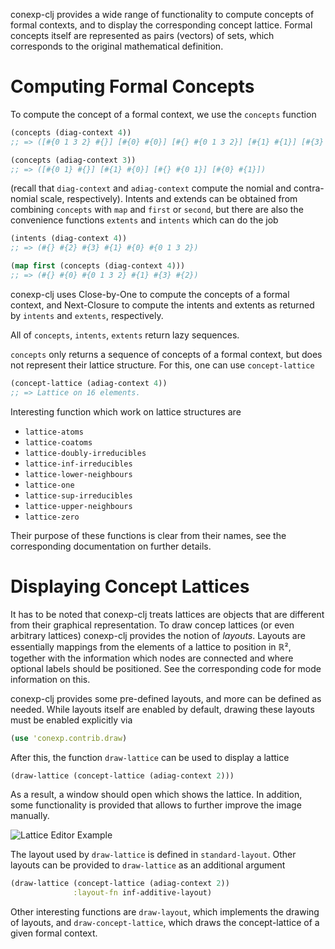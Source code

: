 conexp-clj provides a wide range of functionality to compute concepts of formal contexts,
and to display the corresponding concept lattice.  Formal concepts itself are represented
as pairs (vectors) of sets, which corresponds to the original mathematical definition.

# Computing Formal Concepts

To compute the concept of a formal context, we use the `concepts` function

```clj
(concepts (diag-context 4))
;; => ([#{0 1 3 2} #{}] [#{0} #{0}] [#{} #{0 1 3 2}] [#{1} #{1}] [#{3} #{3}] [#{2} #{2}])

(concepts (adiag-context 3))
;; => ([#{0 1} #{}] [#{1} #{0}] [#{} #{0 1}] [#{0} #{1}])
```

(recall that `diag-context` and `adiag-context` compute the nomial and contra-nomial
scale, respectively).  Intents and extends can be obtained from combining `concepts` with
`map` and `first` or `second`, but there are also the convenience functions `extents` and
`intents` which can do the job

```clj
(intents (diag-context 4))
;; => (#{} #{2} #{3} #{1} #{0} #{0 1 3 2})

(map first (concepts (diag-context 4)))
;; => (#{} #{0} #{0 1 3 2} #{1} #{3} #{2})
```

conexp-clj uses Close-by-One to compute the concepts of a formal context, and Next-Closure
to compute the intents and extents as returned by `intents` and `extents`, respectively.

All of `concepts`, `intents`, `extents` return lazy sequences.

`concepts` only returns a sequence of concepts of a formal context, but does not represent
their lattice structure.  For this, one can use `concept-lattice`

```clj
(concept-lattice (adiag-context 4))
;; => Lattice on 16 elements.
```

Interesting function which work on lattice structures are

- `lattice-atoms`
- `lattice-coatoms`
- `lattice-doubly-irreducibles`
- `lattice-inf-irreducibles`
- `lattice-lower-neighbours`
- `lattice-one`
- `lattice-sup-irreducibles`
- `lattice-upper-neighbours`
- `lattice-zero`

Their purpose of these functions is clear from their names, see the corresponding
documentation on further details.

# Displaying Concept Lattices

It has to be noted that conexp-clj treats lattices are objects that are different from
their graphical representation.  To draw concep lattices (or even arbitrary lattices)
conexp-clj provides the notion of *layouts*.  Layouts are essentially mappings from the
elements of a lattice to position in ℝ², together with the information which nodes are
connected and where optional labels should be positioned.  See the corresponding code for
mode information on this.

conexp-clj provides some pre-defined layouts, and more can be defined as needed.
While layouts itself are enabled by default, drawing these layouts must be enabled
explicitly via

```clj
(use 'conexp.contrib.draw)
```

After this, the function `draw-lattice` can be used to display a lattice

```clj
(draw-lattice (concept-lattice (adiag-context 2)))
```

As a result, a window should open which shows the lattice.  In addition, some
functionality is provided that allows to further improve the image manually.

![Lattice Editor Example](https://raw.github.com/wiki/exot/conexp-clj/draw-lattice-01.png)

The layout used by `draw-lattice` is defined in `standard-layout`.  Other layouts can be
provided to `draw-lattice` as an additional argument

```clj
(draw-lattice (concept-lattice (adiag-context 2))
              :layout-fn inf-additive-layout)
```

Other interesting functions are `draw-layout`, which implements the drawing of layouts,
and `draw-concept-lattice`, which draws the concept-lattice of a given formal context.
